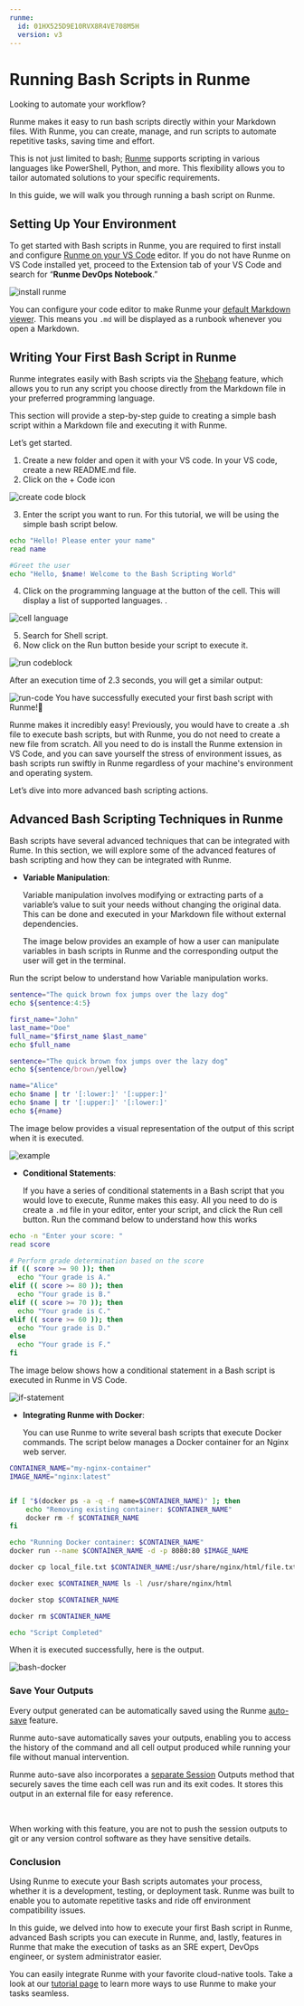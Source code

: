 ```yaml
---
runme:
  id: 01HX525D9E10RVX8R4VE708M5H
  version: v3
---
```


# Running Bash Scripts in Runme

Looking to automate your workflow?

Runme makes it easy to run bash scripts directly within your Markdown files. With Runme, you can create, manage, and run scripts to automate repetitive tasks, saving time and effort.

This is not just limited to bash; [Runme](https://runme.dev/) supports scripting in various languages like PowerShell, Python, and more. This flexibility allows you to tailor automated solutions to your specific requirements.

In this guide, we will walk you through running a bash script on Runme.

## **Setting Up Your Environment**

To get started with Bash scripts in Runme, you are required to first install and configure [Runme on your VS Code](https://docs.runme.dev/installation/vscode) editor. If you do not have Runme on VS Code installed yet, proceed to the Extension tab of your VS Code and search for “**Runme DevOps Notebook**.”

![install runme](../../static/img/guide-page/devops-notebook.png)

You can configure your code editor to make Runme your [default Markdown viewer](https://docs.runme.dev/installation/vscode#how-to-set-vs-code-as-your-default-markdown-viewer). This means you `.md` will be displayed as a runbook whenever you open a Markdown.

## **Writing Your First Bash Script in Runme**

Runme integrates easily with Bash scripts via the [Shebang](https://docs.runme.dev/configuration/shebang) feature, which allows you to run any script you choose directly from the Markdown file in your preferred programming language.

This section will provide a step-by-step guide to creating a simple bash script within a Markdown file and executing it with Runme.

Let’s get started.

1. Create a new folder and open it with your VS code. In your VS code, create a new README.md file.
2. Click on the + Code icon

![create code block](../../static/img/guide-page/codeblock.png)

3. Enter the script you want to run. For this tutorial, we will be using the simple bash script below.

```sh {"id":"01HZM4505FJ0Z604CPX4H0E011"}
echo "Hello! Please enter your name"
read name

#Greet the user
echo "Hello, $name! Welcome to the Bash Scripting World"
```

4. Click on the programming language at the button of the cell. This will display a list of supported languages. .

![cell language](../../static/img/guide-page/language-mode.png)

5. Search for Shell script.
6. Now click on the Run button beside your script to execute it.

![run codeblock](../../static/img/guide-page/executionpromt.png)

After an execution time of 2.3 seconds, you will get a similar output:

![run-code](../../static/img/guide-page/runme-users.png)
You have successfully executed your first bash script with Runme!🎉

Runme makes it incredibly easy! Previously, you would have to create a .sh file to execute bash scripts, but with Runme, you do not need to create a new file from scratch. All you need to do is install the Runme extension in VS Code, and you can save yourself the stress of environment issues, as bash scripts run swiftly in Runme regardless of your machine's environment and operating system.

Let’s dive into more advanced bash scripting actions.

## **Advanced Bash Scripting Techniques in Runme**

Bash scripts have several advanced techniques that can be integrated with Rume. In this section, we will explore some of the advanced features of bash scripting and how they can be integrated with Runme.

- **Variable Manipulation**:

  Variable manipulation involves modifying or extracting parts of a variable’s value to suit your needs without changing the original data. This can be done and executed in your Markdown file without external dependencies.

  The image below provides an example of how a user can manipulate variables in bash scripts in Runme and the corresponding output the user will get in the terminal.

Run the script below to understand how Variable manipulation works.

```sh {"id":"01HZM46PVS5TCTRHYXAX7559GP"}
sentence="The quick brown fox jumps over the lazy dog"
echo ${sentence:4:5}

first_name="John"
last_name="Doe"
full_name="$first_name $last_name"
echo $full_name

sentence="The quick brown fox jumps over the lazy dog"
echo ${sentence/brown/yellow}

name="Alice"
echo $name | tr '[:lower:]' '[:upper:]'
echo $name | tr '[:upper:]' '[:lower:]'
echo ${#name}
```

The image below provides a visual representation of the output of this script when it is executed.

![example](../../static/img/guide-page/var-maniuplation.png)

- **Conditional Statements**:

  If you have a series of conditional statements in a Bash script that you would love to execute, Runme makes this easy. All you need to do is create a `.md` file in your editor, enter your script, and click the Run cell button. Run the command below to understand how this works

```sh {"id":"01HZM493AY8Y3V0YBHNJFX47CS"}
echo -n "Enter your score: "
read score

# Perform grade determination based on the score
if (( score >= 90 )); then
  echo "Your grade is A."
elif (( score >= 80 )); then
  echo "Your grade is B."
elif (( score >= 70 )); then
  echo "Your grade is C."
elif (( score >= 60 )); then
  echo "Your grade is D."
else
  echo "Your grade is F."
fi

```

The image below shows how a conditional statement in a Bash script is executed in Runme in VS Code.

![if-statement](../../static/img/guide-page/ifstatement.png)

- **Integrating Runme with Docker**:

  You can use Runme to write several bash scripts that execute Docker commands. The script below manages a Docker container for an Nginx web server.

```sh {"id":"01HZM4AZVMTPYDE6A8QK49294Z"}
CONTAINER_NAME="my-nginx-container"
IMAGE_NAME="nginx:latest"


if [ "$(docker ps -a -q -f name=$CONTAINER_NAME)" ]; then
    echo "Removing existing container: $CONTAINER_NAME"
    docker rm -f $CONTAINER_NAME
fi

echo "Running Docker container: $CONTAINER_NAME"
docker run --name $CONTAINER_NAME -d -p 8080:80 $IMAGE_NAME

docker cp local_file.txt $CONTAINER_NAME:/usr/share/nginx/html/file.txt

docker exec $CONTAINER_NAME ls -l /usr/share/nginx/html

docker stop $CONTAINER_NAME

docker rm $CONTAINER_NAME

echo "Script Completed"
```

When it is executed successfully, here is the output.

![bash-docker](../../static/img/guide-page/docker-bash.png)

### Save Your Outputs

Every output generated can be automatically saved using the Runme [auto-save](https://docs.runme.dev/configuration/auto-save) feature.

Runme auto-save automatically saves your outputs, enabling you to access the history of the command and all cell output produced while running your file without manual intervention.

Runme auto-save also incorporates a [separate Session](https://docs.runme.dev/configuration/auto-save#session-outputs) Outputs method that securely saves the time each cell was run and its exit codes. It stores this output in an external file for easy reference.

<br />
<Infobox type="sidenote" title="Note">

When working with this feature, you are not to push the session outputs to git or any version control software as they have sensitive details.

</Infobox>

### Conclusion

Using Runme to execute your Bash scripts automates your process, whether it is a development, testing, or deployment task. Runme was built to enable you to automate repetitive tasks and ride off environment compatibility issues.

In this guide, we delved into how to execute your first Bash script in Runme, advanced Bash scripts you can execute in Runme, and, lastly, features in Runme that make the execution of tasks as an SRE expert, DevOps engineer, or system administrator easier.

You can easily integrate Runme with your favorite cloud-native tools. Take a look at our [tutorial page](https://docs.runme.dev/guide/) to learn more ways to use Runme to make your tasks seamless.
